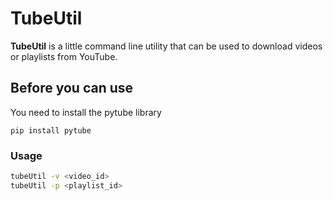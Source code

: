 # TubeUtil
**TubeUtil** is a little command line utility that can be used to download
videos or playlists from YouTube.

## Before you can use

You need to install the pytube library

`pip install pytube`

### Usage

```bash
tubeUtil -v <video_id>
tubeUtil -p <playlist_id>
```
